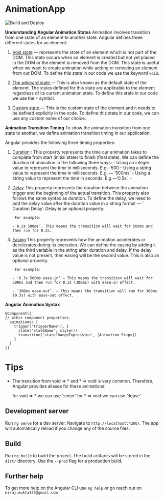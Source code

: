 # AnimationApp

![Build and Deploy](https://github.com/devnrj07/angular-animations/workflows/Build%20and%20Deploy/badge.svg)


<b>Understanding Angular Animation States</b>
Animation involves transition from one state of an element to another state. Angular defines three different states for an element:

1. <u>Void state</u> — represents the state of an element which is not part of the DOM. This state occurs when an element is created but not yet placed in the DOM or the element is removed from the DOM. This state is useful when we want to create animation while adding or removing an element from our DOM. To define this state in our code we use the keyword `void`.

2. <u> The wildcard state </u> — This is also known as the default state of the element. The styles defined for this state are applicable to the element regardless of its current animation state. To define this state in our code we use the `*` symbol.

3. <u> Custom state </u> — This is the custom state of the element and it needs to be defined explicitly in the code. To define this state in our code, we can use any custom name of our choice.

<b>Animation Transition Timing</b>
To show the animation transition from one state to another, we define animation transition timing in our application.

Angular provides the following three timing properties:

1. <u>Duration</u> :
        This property represents the time our animation takes to complete from start (initial state) to finish (final state). We can define the duration of animation in the following three ways:
       -  Using an integer value to represent the time in milliseconds. E.g.- 500
       -  Using a string value to represent the time in milliseconds. E.g. — ‘500ms’
       - Using a string value to represent the time in seconds. E.g.—‘0.5s’.
            - 
2. <u>Delay</u>
        This property represents the duration between the animation trigger and the beginning of the actual transition. This property also follows the same syntax as duration. To define the delay, we need to add the delay value after the duration value in a string format — ‘ Duration Delay’. Delay is an optional property.

        For example:

       - 0.3s 500ms’. This means the transition will wait for 500ms and then run for 0.3s.


3. <u>Easing</u>
        This property represents how the animation accelerates or decelerates during its execution. We can define the easing by adding it as the third variable in the string after duration and delay. If the delay value is not present, then easing will be the second value. This is also an optional property.

        For example:

       - ‘0.3s 500ms ease-in’ — This means the transition will wait for 500ms and then run for 0.3s (300ms) with ease-in effect.
    
       - ‘300ms ease-out’. — This means the transition will run for 300ms (0.3s) with ease-out effect.


<b>Angular Animation Syntax</b>

```
@Component({
// other component properties.
  animations: [
    trigger('triggerName'), [
      state('stateName', style())
      transition('stateChangeExpression', [Animation Steps])
    ]
  ]
})
```


# Tips

- The transition from void => * and * => void is very common.   Therefore, Angular provides aliases for these animations:

    for void => * we can use ‘:enter’
    for * => void we can use ‘:leave’ 


## Development server

Run `ng serve` for a dev server. Navigate to `http://localhost:4200/`. The app will automatically reload if you change any of the source files.


## Build

Run `ng build` to build the project. The build artifacts will be stored in the `dist/` directory. Use the `--prod` flag for a production build.

## Further help

To get more help on the Angular CLI use `ng help` or go reach out on `niraj.mukta123@gmail.com` 